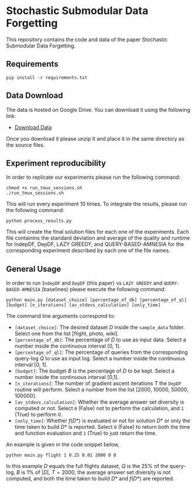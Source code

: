 # Stochastic Submodular Data Forgetting

This repository contains the code and data of the paper Stochastic Submodular Data Forgetting.

## Requirements

```
pip install -r requirements.txt
```

## Data Download

The data is hosted on Google Drive. You can download it using the following link:

- [Download Data](https://drive.google.com/file/d/1YjCt-RZUyEHslqmA3yJHJi-Tk6SNFlbP/view?usp=sharing)

Once you download it please unzip it and place it in the same directory as the source files.

## Experiment reproducibility

In order to replicate our experiments please run the following command:

```
chmod +x run_tmux_sessions.sh
./run_tmux_sessions.sh
```

This will run every experiment 10 times. To integrate the results, please run the following command:

```
python process_results.py
```

This will create the final solution files for each one of the experiments. Each file containins the standard deviation
and average of the quality and runtime for IndepDF, DepDF, LAZY GREEDY, and QUERY-BASED-AMNESIA for the corresponding
experiment described by each one of the file names.

## General Usage

In order to run `IndepDF` and `DepDF` (this paper) vs `LAZY GREEDY` and `QUERY-BASED-AMNESIA` (baselines) please execute
the following command:

```
python main.py [dataset_choice] [percentage_of_db] [percentage_of_ql] [budget] [n_iterations] [av_stdevs_calculation] [only_time]
```

The command line arguments correspond to:

- `[dataset_choice]`: The desired dataset $D$ inside the `sample_data` folder. Select one from the
  list [flight, photo, wiki].
- `[percentage_of_db]`: The percentage of $D$ to use as input data. Select a number inside the continuous
  interval [0, 1].
- `[percentage_of_ql]`: The percentage of queries from the corresponding query-log $Q$ to use as input log. Select a
  number inside the continuous interval [0, 1].
- `[budget]`: The budget $B$ is the percentage of $D$ to be kept. Select a number inside the continuous interval [0,1].
- `[n_iterations]`: The number of gradient ascent iterations $T$ the `DepDF` routine will perform. Select a number from
  the list [2000, 10000, 50000, 100000].
- `[av_stdevs_calculation]`: Whether the average answer set diversity is computed or not. Select `0` (False) not to
  perform the calculation, and `1` (True) to perform it.
- `[only_time]`: Whether $f(D*)$ is evaluated or not for solution $D*$ or only the time taken to build $D*$ is reported.
  Select `0` (False) to return both the time and function evaluation and `1` (True) to just return the time.

An example is given in the code snippet below,

```
python main.py flight 1 0.25 0.01 2000 0 0
```

In this example $D$ equals the full flights dataset, $Q$ is the 25% of the query-log, $B$ is 1% of $|D|$, $T= 2000$, the
average answer set diversity is not computed, and both the time taken to build $D*$ and $f(D*)$ are reported.
